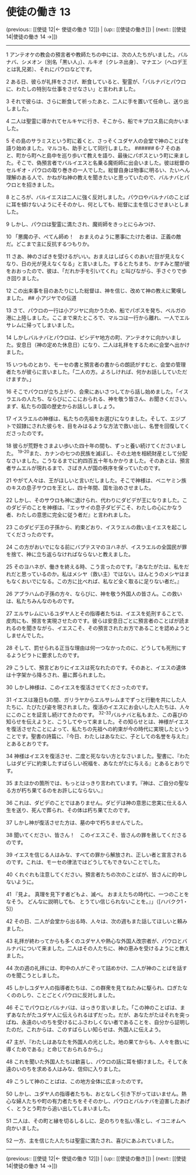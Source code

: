 # 使徒の働き 13

(previous:: [[使徒 12|← 使徒の働き 12]]) | (up:: [[使徒の働き]]) | (next:: [[使徒 14|使徒の働き 14 →]])

***


1 アンテオケの教会の預言者や教師たちの中には、次の人たちがいました。バルナバ、シメオン〔別名「黒い人」〕、ルキオ〔クレネ出身〕、マナエン〔ヘロデ王とは乳兄弟〕、それにパウロなどです。 

2 ある日、彼らが礼拝をささげ、断食していると、聖霊が、「バルナバとパウロに、わたしの特別な仕事をさせなさい」と言われました。 

3 それで彼らは、さらに断食して祈ったあと、二人に手を置いて任命し、送り出しました。 

4 二人は聖霊に導かれてセルキヤに行き、そこから、船でキプロス島に向かいました。 

5 その島のサラミスという町に着くと、さっそくユダヤ人の会堂で神のことばを語り始めました。マルコも、助手として同行しました。 ###### 6-7 そのあと、町から町へと島中を巡り歩いて教えを語り、最後にパポスという町に来ました。そこで、偽預言者でバルイエスと名乗る魔術師に出会いました。彼は総督のセルギオ・パウロの取り巻きの一人でした。総督自身は物事に明るい、たいへん理解のある人で、かねがね神の教えを聞きたいと思っていたので、バルナバとパウロとを招きました。 

8 ところが、バルイエスは二人に強く反対しました。パウロやバルナバのことばに耳を傾けないようにそそのかし、何としても、総督に主を信じさせまいとしました。 

9 しかし、パウロは聖霊に満たされ、魔術師をきっとにらみつけ、 

10 「悪魔の子、ぺてん師め！　おまえのように悪事にたけた者は、正義の敵だ。どこまで主に反抗するつもりか。 

11 さあ、神のさばきを受けるがいい。おまえはしばらくのあいだ目が見えなくなり、日の光が見えなくなる」と言いました。するとたちまち、かすみと闇が彼をおおったので、彼は、「だれか手を引いてくれ」と叫びながら、手さぐりで歩き回りました。 

12 この出来事を目のあたりにした総督は、神を信じ、改めて神の教えに驚嘆しました。 ## 小アジヤでの伝道 

13 さて、パウロの一行は小アジヤに向かうため、船でパポスを発ち、ペルガの港に上陸しました。ここまで来たところで、マルコは一行から離れ、一人でエルサレムに帰ってしまいました。 

14 しかしバルナバとパウロは、ピシデヤ地方の町、アンテオケに向かいました。安息日（神の定めた休息日）になり、二人は礼拝をするために会堂へ出かけました。 

15 いつものとおり、モーセの書と預言者の書からの朗読がすむと、会堂の管理者たちが彼らに言いました。「二人の方。よろしければ、何かお話ししていただけますか。」 

16 そこでパウロが立ち上がり、会衆にあいさつしてから話し始めました。「イスラエルの人たち、ならびにここにおられる、神を敬う皆さん、お聞きください。まず、私たちの国の歴史からお話ししましょう。 

17 イスラエルの神様は、私たちの先祖をお選びになりました。そして、エジプトで奴隷にされた彼らを、目をみはるような方法で救い出し、名誉を回復してくださったのです。 

18 彼らが荒野をさまよい歩いた四十年の間も、ずっと養い続けてくださいました。 <sup class="versenum">19-20</sup>また、カナンの七つの民族を滅ぼし、その土地を相続財産として分配なさいました。こうなるまでに約四百五十年もかかりました。そのあとは、預言者サムエルが現れるまで、さばき人が国の秩序を保っていたのです。 

21 やがて人々は、王がほしいと言いだしました。そこで神様は、ベニヤミン族のキスの息子サウロを王とし、四十年間、国を治めさせました。 

22 しかし、そのサウロも神に退けられ、代わりにダビデが王になりました。このダビデのことを神様は、『エッサイの息子ダビデこそ、わたしの心にかなう者、わたしの意思に完全に従う者だ』と言われました。 

23 このダビデ王の子孫から、約束どおり、イスラエルの救い主イエスを起こしてくださったのです。 

24 この方がおいでになる前にバプテスマのヨハネが、イスラエルの全国民が罪を捨て、神に立ち返らなければならないと教えました。 

25 そのヨハネが、働きを終える時、こう言ったのです。『あなたがたは、私をだれだと思っているのか。私はメシヤ（救い主）ではない。ほんとうのメシヤはまもなくおいでになる。この方に比べれば、私など全く取るに足りない者だ。』 

26 アブラハムの子孫の方々、ならびに、神を敬う外国人の皆さん。この救いは、私たちみんなのものです。 

27 エルサレムにいるユダヤ人とその指導者たちは、イエスを処刑することで、皮肉にも、預言を実現させたのです。彼らは安息日ごとに預言者のことばが読まれるのを聞きながら、イエスこそ、その預言されたお方であることを認めようとしませんでした。 

28 そして、罰せられる正当な理由は何一つなかったのに、どうしても死刑にするようピラトに要求したのです。 

29 こうして、預言どおりにイエスは死なれたのです。そのあと、イエスの遺体は十字架から降ろされ、墓に葬られました。 

30 しかし神様は、このイエスを復活させてくださったのです。 

31 イエスは幾日もの間、ガリラヤからエルサレムまでずっと行動を共にした人たちに、たびたび姿を現されました。復活のイエスにお会いした人たちは、人々にこのことを証言し続けてきたのです。 <sup class="versenum">32-33</sup>バルナバと私もまた、この喜びの知らせを伝えようと、こうしてやって来ました。その知らせとは、神様がイエスを復活させたことによって、私たちの先祖への約束が今の時代に実現したということです。聖書の詩篇に、『今日、わたしはあなたに、子としての名誉を与えた』とあるとおりです。 

34 神様はイエスを復活させ、二度と死なない方となさいました。聖書に、『わたしはダビデに約束したすばらしい祝福を、あなたがたに与える』とあるとおりです。 

35 またほかの箇所では、もっとはっきり言われています。『神は、ご自分の聖なる方が朽ち果てるのをお許しにならない。』 

36 これは、ダビデのことではありません。ダビデは神の意思に忠実に仕える人生を送り、死んで葬られ、その体は朽ち果てたのです。 

37 しかし神が復活させた方は、墓の中で朽ちませんでした。 

38 聞いてください、皆さん！　このイエスこそ、皆さんの罪を赦してくださるのです。 

39 イエスを信じる人はみな、すべての罪から解放され、正しい者と宣言されるのです。これは、モーセの律法ではどうしてもできないことでした。 

40 くれぐれも注意してください。預言者たちの次のことばが、皆さんに的中しないように。 

41 『見よ。 真理を見下す者どもよ、滅べ。 おまえたちの時代に、一つのことをなそう。 どんなに説明しても、 とうてい信じられないことを。』」（[ハバクク1・5]） 

42 その日、二人が会堂から出る時、人々は、次の週もまた話してほしいと頼みました。 

43 礼拝が終わってからも多くのユダヤ人や熱心な外国人改宗者が、パウロとバルナバについて来ました。二人はその人たちに、神の恵みを受けるようにと教えました。 

44 次の週の礼拝には、町中の人がこぞって詰めかけ、二人が神のことばを話すのを聞こうとしました。 

45 しかしユダヤ人の指導者たちは、この群衆を見てねたみに駆られ、口ぎたなくののしり、ことごとくパウロに反対しました。 

46 そこでパウロとバルナバは、はっきり言いました。「この神のことばは、まずあなたがたユダヤ人に伝えられるはずだった。だが、あなたがたはそれを突っぱね、永遠のいのちを受けるにふさわしくない者であることを、自分から証明したのだ。これからは、このすばらしい知らせは、外国人に伝えよう。 

47 主が、『わたしはあなたを外国人の光とした。地の果てからも、人々を救いに導くためである』と命じておられるから。」 

48 これを聞いた外国人たちは歓喜し、パウロの話に耳を傾けました。そして永遠のいのちを求める人はみな、信仰に入りました。 

49 こうして神のことばは、この地方全体に広まったのです。 

50 しかし、ユダヤ人の指導者たちも、おとなしく引き下がってはいません。熱心な婦人たちや町の有力者たちをそそのかし、パウロとバルナバを迫害したあげく、とうとう町から追い出してしまいました。 

51 二人は、その町と縁を切るしるしに、足のちりを払い落とし、イコニオムへ向かいました。 

52 一方、主を信じた人たちは聖霊に満たされ、喜びにあふれていました。

***

(previous:: [[使徒 12|← 使徒の働き 12]]) | (up:: [[使徒の働き]]) | (next:: [[使徒 14|使徒の働き 14 →]])
